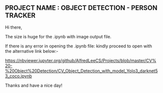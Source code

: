## PROJECT NAME : OBJECT DETECTION - PERSON TRACKER 


Hi there,

The size is huge for the .ipynb with image output file.

If there is any error in opening the .ipynb file: kindly proceed to open with the alternative link below:-

https://nbviewer.jupyter.org/github/AlfredLeeCS/Projects/blob/master/CV%20-%20Object%20Detection/CV_Object_Detection_with_model_Yolo3_darknet53_coco.ipynb


Thanks and have a nice day!
